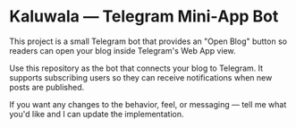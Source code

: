 # Kaluwala — Telegram Mini‑App Bot

This project is a small Telegram bot that provides an "Open Blog" button so readers can open your blog inside Telegram's Web App view.

Use this repository as the bot that connects your blog to Telegram. It supports subscribing users so they can receive notifications when new posts are published.

If you want any changes to the behavior, feel, or messaging — tell me what you'd like and I can update the implementation.